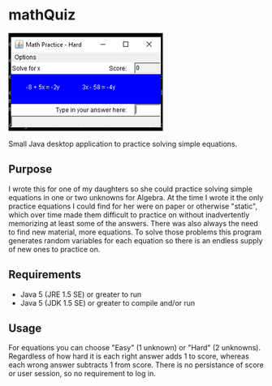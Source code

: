 # mathQuiz

![screenshot](docs/assets/images/runOnWin10cropped.png?raw=true)

Small Java desktop application to practice solving simple equations. 

## Purpose
I wrote this for one of my daughters so she could practice solving simple equations in one or two unknowns for Algebra. At the time I wrote it the only practice equations I could find for her were on paper or otherwise "static", which over time made them difficult to practice on without inadvertently memorizing at least some of the answers. There was also always the need to find new material, more equations. To solve those problems this program generates random variables for each equation so there is an endless supply of new ones to practice on.

## Requirements

* Java 5 (JRE 1.5 SE) or greater to run
* Java 5 (JDK 1.5 SE) or greater to compile and/or run 

## Usage

For equations you can choose "Easy" (1 unknown) or "Hard" (2 unknowns). Regardless of how hard it is each right answer adds 1 to score, whereas each wrong answer subtracts 1 from score. There is no persistance of score or user session, so no requirement to log in.


 

